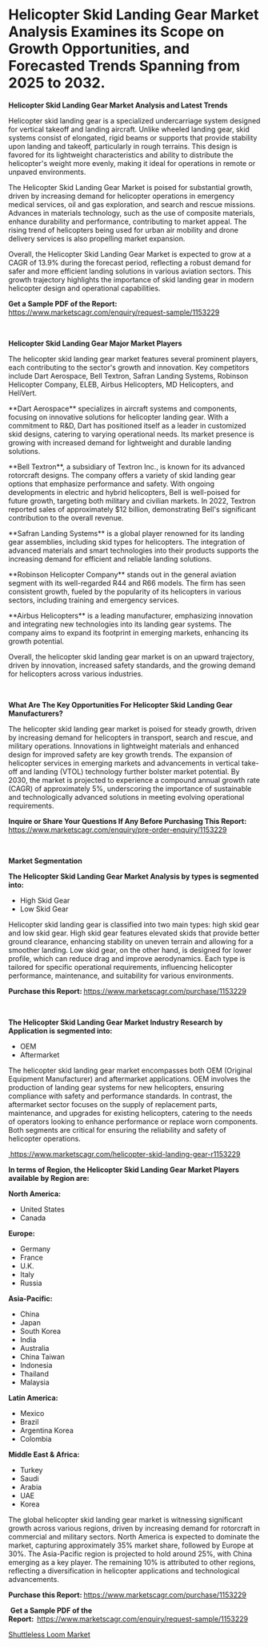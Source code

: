 <p><h1>Helicopter Skid Landing Gear Market Analysis Examines its Scope on Growth Opportunities, and Forecasted Trends Spanning from 2025 to 2032.</h1></p><p><strong>Helicopter Skid Landing Gear Market Analysis and Latest Trends</strong></p>
<p><p>Helicopter skid landing gear is a specialized undercarriage system designed for vertical takeoff and landing aircraft. Unlike wheeled landing gear, skid systems consist of elongated, rigid beams or supports that provide stability upon landing and takeoff, particularly in rough terrains. This design is favored for its lightweight characteristics and ability to distribute the helicopter's weight more evenly, making it ideal for operations in remote or unpaved environments.</p><p>The Helicopter Skid Landing Gear Market is poised for substantial growth, driven by increasing demand for helicopter operations in emergency medical services, oil and gas exploration, and search and rescue missions. Advances in materials technology, such as the use of composite materials, enhance durability and performance, contributing to market appeal. The rising trend of helicopters being used for urban air mobility and drone delivery services is also propelling market expansion. </p><p>Overall, the Helicopter Skid Landing Gear Market is expected to grow at a CAGR of 13.9% during the forecast period, reflecting a robust demand for safer and more efficient landing solutions in various aviation sectors. This growth trajectory highlights the importance of skid landing gear in modern helicopter design and operational capabilities.</p></p>
<p><strong>Get a Sample PDF of the Report:&nbsp;</strong> <a href="https://www.marketscagr.com/enquiry/request-sample/1153229?utm_campaign=1920&utm_medium=2&utm_source=Github&utm_content=ia&utm_term=19022025&utm_id=helicopter-skid-landing-gear">https://www.marketscagr.com/enquiry/request-sample/1153229</a></p>
<p>&nbsp;</p>
<p><strong>Helicopter Skid Landing Gear Major Market Players</strong></p>
<p><p>The helicopter skid landing gear market features several prominent players, each contributing to the sector's growth and innovation. Key competitors include Dart Aerospace, Bell Textron, Safran Landing Systems, Robinson Helicopter Company, ELEB, Airbus Helicopters, MD Helicopters, and HeliVert.</p><p>**Dart Aerospace** specializes in aircraft systems and components, focusing on innovative solutions for helicopter landing gear. With a commitment to R&D, Dart has positioned itself as a leader in customized skid designs, catering to varying operational needs. Its market presence is growing with increased demand for lightweight and durable landing solutions.</p><p>**Bell Textron**, a subsidiary of Textron Inc., is known for its advanced rotorcraft designs. The company offers a variety of skid landing gear options that emphasize performance and safety. With ongoing developments in electric and hybrid helicopters, Bell is well-poised for future growth, targeting both military and civilian markets. In 2022, Textron reported sales of approximately $12 billion, demonstrating Bell's significant contribution to the overall revenue.</p><p>**Safran Landing Systems** is a global player renowned for its landing gear assemblies, including skid types for helicopters. The integration of advanced materials and smart technologies into their products supports the increasing demand for efficient and reliable landing solutions.</p><p>**Robinson Helicopter Company** stands out in the general aviation segment with its well-regarded R44 and R66 models. The firm has seen consistent growth, fueled by the popularity of its helicopters in various sectors, including training and emergency services.</p><p>**Airbus Helicopters** is a leading manufacturer, emphasizing innovation and integrating new technologies into its landing gear systems. The company aims to expand its footprint in emerging markets, enhancing its growth potential.</p><p>Overall, the helicopter skid landing gear market is on an upward trajectory, driven by innovation, increased safety standards, and the growing demand for helicopters across various industries.</p></p>
<p>&nbsp;</p>
<p><strong>What Are The Key Opportunities For Helicopter Skid Landing Gear Manufacturers?</strong></p>
<p><p>The helicopter skid landing gear market is poised for steady growth, driven by increasing demand for helicopters in transport, search and rescue, and military operations. Innovations in lightweight materials and enhanced design for improved safety are key growth trends. The expansion of helicopter services in emerging markets and advancements in vertical take-off and landing (VTOL) technology further bolster market potential. By 2030, the market is projected to experience a compound annual growth rate (CAGR) of approximately 5%, underscoring the importance of sustainable and technologically advanced solutions in meeting evolving operational requirements.</p></p>
<p><strong>Inquire or Share Your Questions If Any Before Purchasing This Report:</strong> <a href="https://www.marketscagr.com/enquiry/pre-order-enquiry/1153229?utm_campaign=1920&utm_medium=2&utm_source=Github&utm_content=ia&utm_term=19022025&utm_id=helicopter-skid-landing-gear">https://www.marketscagr.com/enquiry/pre-order-enquiry/1153229</a></p>
<p>&nbsp;</p>
<p><strong>Market Segmentation</strong></p>
<p><strong>The Helicopter Skid Landing Gear Market Analysis by types is segmented into:</strong></p>
<p><ul><li>High Skid Gear</li><li>Low Skid Gear</li></ul></p>
<p><p>Helicopter skid landing gear is classified into two main types: high skid gear and low skid gear. High skid gear features elevated skids that provide better ground clearance, enhancing stability on uneven terrain and allowing for a smoother landing. Low skid gear, on the other hand, is designed for lower profile, which can reduce drag and improve aerodynamics. Each type is tailored for specific operational requirements, influencing helicopter performance, maintenance, and suitability for various environments.</p></p>
<p><strong>Purchase this Report:&nbsp;</strong><a href="https://www.marketscagr.com/purchase/1153229?utm_campaign=1920&utm_medium=2&utm_source=Github&utm_content=ia&utm_term=19022025&utm_id=helicopter-skid-landing-gear">https://www.marketscagr.com/purchase/1153229</a></p>
<p>&nbsp;</p>
<p><strong>The Helicopter Skid Landing Gear Market Industry Research by Application is segmented into:</strong></p>
<p><ul><li>OEM</li><li>Aftermarket</li></ul></p>
<p><p>The helicopter skid landing gear market encompasses both OEM (Original Equipment Manufacturer) and aftermarket applications. OEM involves the production of landing gear systems for new helicopters, ensuring compliance with safety and performance standards. In contrast, the aftermarket sector focuses on the supply of replacement parts, maintenance, and upgrades for existing helicopters, catering to the needs of operators looking to enhance performance or replace worn components. Both segments are critical for ensuring the reliability and safety of helicopter operations.</p></p>
<p><a href="https://www.marketscagr.com/helicopter-skid-landing-gear-r1153229?utm_campaign=1920&utm_medium=2&utm_source=Github&utm_content=ia&utm_term=19022025&utm_id=helicopter-skid-landing-gear">&nbsp;https://www.marketscagr.com/helicopter-skid-landing-gear-r1153229</a></p>
<p><strong>In terms of Region, the Helicopter Skid Landing Gear Market Players available by Region are:</strong></p>
<p>
    <p> <strong> North America: </strong>
        <ul>
            <li>United States</li>
            <li>Canada</li>
        </ul>
        </p> 
    <p> <strong> Europe: </strong>
        <ul>
            <li>Germany</li>
            <li>France</li>
            <li>U.K.</li>
            <li>Italy</li>
            <li>Russia</li>
        </ul>
        </p> 
    <p> <strong> Asia-Pacific: </strong>
        <ul>
            <li>China</li>
            <li>Japan</li>
            <li>South Korea</li>
            <li>India</li>
            <li>Australia</li>
            <li>China Taiwan</li>
            <li>Indonesia</li>
            <li>Thailand</li>
            <li>Malaysia</li>
        </ul>
        </p> 
    <p> <strong> Latin America: </strong>
        <ul>
            <li>Mexico</li>
            <li>Brazil</li>
            <li>Argentina Korea</li>
            <li>Colombia</li>
        </ul>
        </p> 
    <p> <strong> Middle East & Africa: </strong>
        <ul>
            <li>Turkey</li>
            <li>Saudi</li>
            <li>Arabia</li>
            <li>UAE</li>
            <li>Korea</li>
        </ul>
    </p>
    </p>
<p><p>The global helicopter skid landing gear market is witnessing significant growth across various regions, driven by increasing demand for rotorcraft in commercial and military sectors. North America is expected to dominate the market, capturing approximately 35% market share, followed by Europe at 30%. The Asia-Pacific region is projected to hold around 25%, with China emerging as a key player. The remaining 10% is attributed to other regions, reflecting a diversification in helicopter applications and technological advancements.</p></p>
<p><strong>Purchase this Report: </strong><a href="https://www.marketscagr.com/purchase/1153229?utm_campaign=1920&utm_medium=2&utm_source=Github&utm_content=ia&utm_term=19022025&utm_id=helicopter-skid-landing-gear">https://www.marketscagr.com/purchase/1153229</a></p>
<p>&nbsp;<strong>Get a Sample PDF of the Report:&nbsp;&nbsp;</strong><a href="https://www.marketscagr.com/enquiry/request-sample/1153229?utm_campaign=1920&utm_medium=2&utm_source=Github&utm_content=ia&utm_term=19022025&utm_id=helicopter-skid-landing-gear">https://www.marketscagr.com/enquiry/request-sample/1153229</a></p>
<p><strong></strong></p>
<p><p><a href="https://github.com/JakirUddin511/Market-Research-Report-List-1/blob/main/shuttleless-loom-market.md?utm_campaign=1920&utm_medium=2&utm_source=Github&utm_content=ia&utm_term=19022025&utm_id=helicopter-skid-landing-gear">Shuttleless Loom Market</a></p></p>